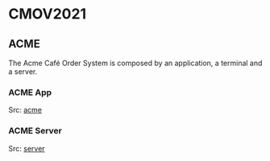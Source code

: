 # CMOV2021

## ACME

The Acme Café Order System is composed by an application, a terminal and a server.

### ACME App

Src: [acme](https://github.com/cesarpinho/CMOV2021/tree/main/acme)

### ACME Server

Src: [server](https://github.com/cesarpinho/CMOV2021/tree/main/server)
